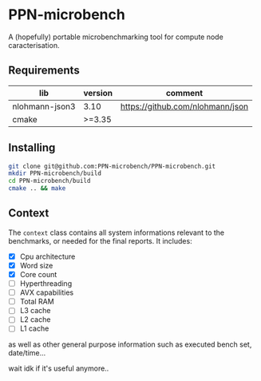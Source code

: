 # PPN-microbench

A (hopefully) portable microbenchmarking tool for compute node caracterisation.

## Requirements

| lib | version | comment |
|---|---|---|
| nlohmann-json3 | 3.10 | https://github.com/nlohmann/json |
| cmake | >=3.35 | |

## Installing

```sh
git clone git@github.com:PPN-microbench/PPN-microbench.git
mkdir PPN-microbench/build
cd PPN-microbench/build
cmake .. && make
```

## Context

The `context` class contains all system informations relevant to the  benchmarks, or needed for the final reports. It includes:

- [x] Cpu architecture
- [x] Word size
- [x] Core count
- [ ] Hyperthreading
- [ ] AVX capabilities
- [ ] Total RAM
- [ ] L3 cache
- [ ] L2 cache
- [ ] L1 cache

as well as other general purpose information such as executed bench set, date/time...

wait idk if it's useful anymore..